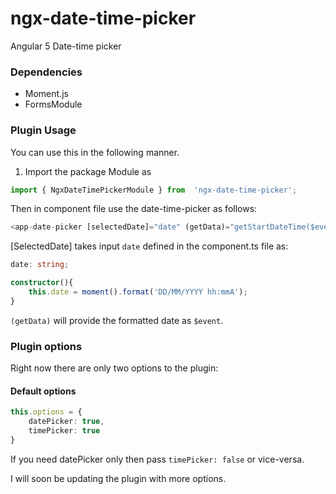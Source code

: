 # ngx-date-time-picker

Angular 5 Date-time picker

### Dependencies
- Moment.js
- FormsModule

### Plugin Usage

You can use this in the following manner. 

1. Import the package Module as
```ts
import { NgxDateTimePickerModule } from  'ngx-date-time-picker';
```

Then in component file use the date-time-picker as follows:
```ts
<app-date-picker [selectedDate]="date" (getData)="getStartDateTime($event)" [options]="{timePicker: false}"></app-date-picker>

```

[SelectedDate] takes input ```date``` defined in the component.ts file as:

```ts
date: string;

constructor(){
    this.date = moment().format('DD/MM/YYYY hh:mmA');
}
```
```(getData)``` will provide the formatted date as ```$event```.

### Plugin options

Right now there are only two options to the plugin:

#### Default options
```ts
this.options = {
    datePicker: true,
    timePicker: true
}
```

If you need datePicker only then pass ```timePicker: false``` or vice-versa.

I will soon be updating the plugin with more options.